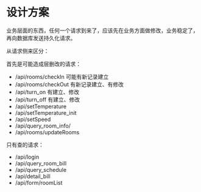 # 设计方案

业务层面的东西，任何一个请求到来了，应该先在业务方面做修改，业务稳定了，再向数据库发送持久化请求。



从请求侧来区分：

首先是可能造成层删改的请求：

+ /api/rooms/checkIn  可能有新记录建立
+ /api/rooms/checkOut  有新记录建立、有修改
+ /api/turn_on   有建立、修改
+ /api/turn_off  有建立、修改
+ /api/setTemperature
+ /api/setTemperature_init
+ /api/setSpeed
+ /api/query_room_info/
+ /api/rooms/updateRooms



只有查的请求：

+ /api/login
+ /api/query_room_bill
+ /api/query_schedule
+ /api/detail_bill
+ /api/form/roomList
